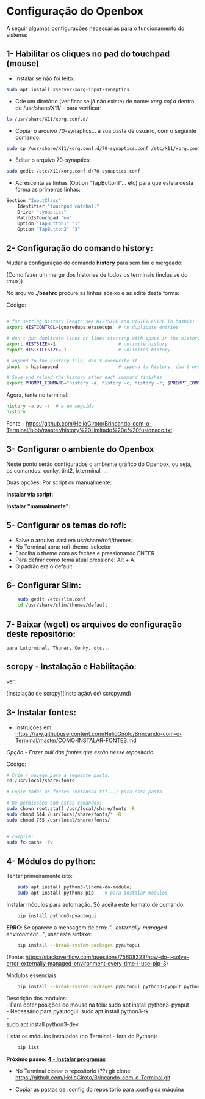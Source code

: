 # Configuração do Openbox 

A seguir algumas configurações necessárias para o funcionamento do sistema:

## 1- Habilitar os cliques no pad do touchpad (mouse) 

- Instalar se não foi feito:
```bash
sudo apt install xserver-xorg-input-synaptics
```

- Crie um diretório (verificar se já não existe) de nome: *xorg.cof.d* dentro de /usr/share/X11/ - para verificar:

```bash 
ls /usr/share/X11/xorg.conf.d/
```


- Copiar o arquivo 70-synaptics... a sua pasta de usuário, com o seguinte comando:
```bash
sudo cp /usr/share/X11/xorg.conf.d/70-synaptics.conf /etc/X11/xorg.conf.d/
```


- Editar o arquivo 70-synaptics:
```bash
sudo gedit /etc/X11/xorg.conf.d/70-synaptics.conf
```


- Acrescenta as linhas (Option "TapButton1"... etc) para que esteja desta forma as primeiras linhas:

```bash
Section "InputClass"
	Identifier "touchpad catchall"
	Driver "synaptics"
	MatchIsTouchpad "on"
	Option "TapButton1" "1"
	Option "TapButton2" "3"
```




## 2- Configuração do comando history:

Mudar a configuração do comando **history** para sem fim e mergeado:

(Como fazer um merge dos histories de todos os terminais (inclusive do tmux))

No arquivo **./bashrc** procure as linhas abaixo e as edite desta forma:

Código:

```bash

# for setting history length see HISTSIZE and HISTFILESIZE in bash(1)
export HISTCONTROL=ignoredups:erasedups  # no duplicate entries

# don't put duplicate lines or lines starting with space in the history.
export HISTSIZE=-1                  	 # unlimite history
export HISTFILESIZE=-1               	 # unlimited history

# append to the history file, don't overwrite it
shopt -s histappend                      # append to history, don't overwrite it

# Save and reload the history after each command finishes
export PROMPT_COMMAND="history -a; history -c; history -r; $PROMPT_COMMAND"

```

Agora, tente no terminal:

```bash
history -a ou -r  # e em seguida
history
```

Fonte - https://github.com/HelioGiroto/Brincando-com-o-Terminal/blob/master/history%20ilimitado%20e%20fusionado.txt


## 3- Configurar o ambiente do Openbox

Neste ponto serão configurados o ambiente gráfico do Openbox, ou seja, os comandos: conky, tint2, lxterminal, ...

Duas opções: Por script ou manualmente:

**Instalar via script:**


**Instalar "manualmente":**






## 5- Configurar os temas do rofi:
 - Salve o arquivo .rasi em usr/share/rofi/themes 
 - No Terminal abra: rofi-theme-selector
 - Escolha o theme com as fechas e pressionando ENTER
 - Para definir como tema atual pressione: Alt + A.
 - O padrão era o default


## 6- Configurar Slim:
```bash
	sudo gedit /etc/slim.conf
	cd /usr/share/slim/themes/default
```


## 7- Baixar (wget) os arquivos de configuração deste repositório:
	para Lxterminal, Thunar, Conky, etc...




## scrcpy - Instalação e Habilitação:

ver:

[Instalação de scrcpy](Instalação\ de\ scrcpy.md)





## 3- Instalar fontes:

 - Instruções em:
https://raw.githubusercontent.com/HelioGiroto/Brincando-com-o-Terminal/master/COMO-INSTALAR-FONTES.md

*Opção - Fazer pull das fontes que estão nesse repósitorio.*

Código:

```bash
# Crie / navega para a seguinte pasta:
cd /usr/local/share/fonts

# Copie todas as fontes (extensao ttf...) para essa pasta

# Dê permissões com estes comandos:
sudo chown root:staff /usr/local/share/fonts -R
sudo chmod 644 /usr/local/share/fonts/* -R
sudo chmod 755 /usr/local/share/fonts/


# compile:  
sudo fc-cache -fv

```


## 4- Módulos do python:

Tentar primeiramente isto:
```bash
	sudo apt install python3-\[nome-do-módulo]
	sudo apt install python3-pip	# para instalar módulos
```

Instalar módulos para automação. Só aceita este formato de comando:
```bash
	pip install python3-pyautogui		
```

**ERRO**: Se aparece a mensagem de erro: *"...externally-managed-environment..."*, usar esta sintaxe:

```bash
	pip install --break-system-packages pyautogui
```

(Fonte: https://stackoverflow.com/questions/75608323/how-do-i-solve-error-externally-managed-environment-every-time-i-use-pip-3)


Módulos essenciais:
```bash
	pip install --break-system-packages pyautogui python3-pynput python3-tk python3-dev 
```

Descrição dos módulos:		
	- Para obter posições do mouse na tela:
	sudo apt install python3-pynput		
	- Necessário para pyautogui:
	sudo apt install python3-tk		
	-  
	sudo apt install python3-dev

Listar os módulos instalados (no Terminal - fora do Python):
```bash
	pip list
```











**Próximo passo: [4 - Instalar programas]()**









- No Terminal clonar o repositorio (??) 
	git clone https://github.com/HelioGiroto/Brincando-com-o-Terminal.git

- Copiar as pastas de .config do repositório para .config da máquina







